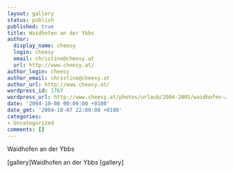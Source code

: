 ```yaml
---
layout: gallery
status: publish
published: true
title: Waidhofen an der Ybbs
author:
  display_name: cheesy
  login: cheesy
  email: christine@cheesy.at
  url: http://www.cheesy.at/
author_login: cheesy
author_email: christine@cheesy.at
author_url: http://www.cheesy.at/
wordpress_id: 1767
wordpress_url: http://www.cheesy.at/photos/urlaub/2004-2005/waidhofen-an-der-ybbs/
date: '2004-10-08 00:00:00 +0100'
date_gmt: '2004-10-07 22:00:00 +0100'
categories:
- Uncategorized
comments: []
---
```

<!--:de-->Waidhofen an der Ybbs
[gallery]<!--:--><!--:en-->Waidhofen an der Ybbs
[gallery]<!--:-->
